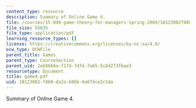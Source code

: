 ```yaml
---
content_type: resource
description: Summary of Online Game 4.
file: /courses/15-040-game-theory-for-managers-spring-2004/18123002f860da2a606b6a674ce2c14a_game4.pdf
file_size: 55635
file_type: application/pdf
learning_resource_types: []
license: https://creativecommons.org/licenses/by-nc-sa/4.0/
ocw_type: OCWFile
parent_title: Games
parent_type: CourseSection
parent_uid: 2e68666a-f17d-7dfd-7a65-5c84273f6ae3
resourcetype: Document
title: game4.pdf
uid: 18123002-f860-da2a-606b-6a674ce2c14a
---
```

Summary of Online Game 4.